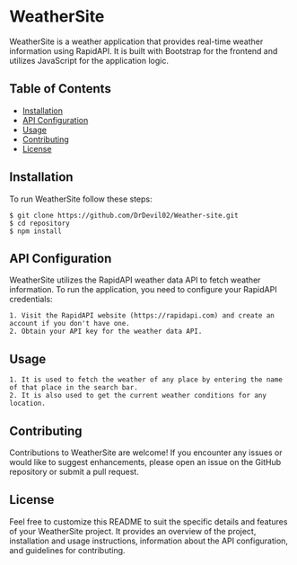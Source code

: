 # WeatherSite

WeatherSite is a weather application that provides real-time weather information using RapidAPI. It is built with Bootstrap for the frontend and utilizes JavaScript for the application logic. 



## Table of Contents

- [Installation](#installation)
- [API Configuration](#apiconfiguration)
- [Usage](#usage)
- [Contributing](#contributing)
- [License](#license)

## Installation

To run WeatherSite follow these steps: 

```shell
$ git clone https://github.com/DrDevil02/Weather-site.git 
$ cd repository
$ npm install
```

## API Configuration 
WeatherSite utilizes the RapidAPI weather data API to fetch weather information. To run the application, you need to configure your RapidAPI credentials: 

    1. Visit the RapidAPI website (https://rapidapi.com) and create an account if you don't have one.
    2. Obtain your API key for the weather data API.


## Usage

    1. It is used to fetch the weather of any place by entering the name of that place in the search bar. 
    2. It is also used to get the current weather conditions for any location.

## Contributing

Contributions to WeatherSite are welcome! If you encounter any issues or would like to suggest enhancements, please open an issue on the GitHub repository or submit a pull request.

## License
Feel free to customize this README to suit the specific details and features of your WeatherSite project. It provides an overview of the project, installation and usage instructions, information about the API configuration, and guidelines for contributing.
